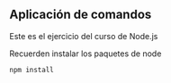 ## Aplicación de comandos

Este es el ejercicio del curso de Node.js

Recuerden instalar los paquetes de node

```
npm install
```